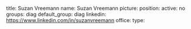 title: Suzan Vreemann
name: Suzan Vreemann
picture: 
position: 
active: no
groups: diag
default_group: diag
linkedin: https://www.linkedin.com/in/suzanvreemann
office: 
type: 
